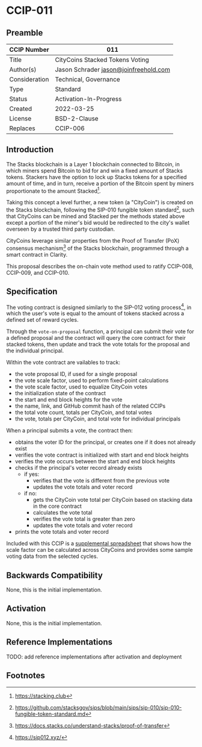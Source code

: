 # CCIP-011

## Preamble

| CCIP Number   | 011                                   |
| ------------- | ------------------------------------- |
| Title         | CityCoins Stacked Tokens Voting       |
| Author(s)     | Jason Schrader jason@joinfreehold.com |
| Consideration | Technical, Governance                 |
| Type          | Standard                              |
| Status        | Activation-In-Progress                |
| Created       | 2022-03-25                            |
| License       | BSD-2-Clause                          |
| Replaces      | CCIP-006                              |

## Introduction

The Stacks blockchain is a Layer 1 blockchain connected to Bitcoin, in which miners spend Bitcoin to bid for and win a fixed amount of Stacks tokens. Stackers have the option to lock up Stacks tokens for a specified amount of time, and in turn, receive a portion of the Bitcoin spent by miners proportionate to the amount Stacked[^1].

Taking this concept a level further, a new token (a "CityCoin") is created on the Stacks blockchain, following the SIP-010 fungible token standard[^2], such that CityCoins can be mined and Stacked per the methods stated above except a portion of the miner's bid would be redirected to the city's wallet overseen by a trusted third party custodian.

CityCoins leverage similar properties from the Proof of Transfer (PoX) consensus mechanism[^3] of the Stacks blockchain, programmed through a smart contract in Clarity.

This proposal describes the on-chain vote method used to ratify CCIP-008, CCIP-009, and CCIP-010.

## Specification

The voting contract is designed similarly to the SIP-012 voting process[^4], in which the user's vote is equal to the amount of tokens stacked across a defined set of reward cycles.

Through the `vote-on-proposal` function, a principal can submit their vote for a defined proposal and the contract will query the core contract for their stacked tokens, then update and track the vote totals for the proposal and the individual principal.

Within the vote contract are vailables to track:

- the vote proposal ID, if used for a single proposal
- the vote scale factor, used to perform fixed-point calculations
- the vote scale factor, used to equalize CityCoin votes
- the initialization state of the contract
- the start and end block heights for the vote
- the name, link, and GitHub commit hash of the related CCIPs
- the total vote count, totals per CityCoin, and total votes
- the vote, totals per CityCoin, and total vote for individual principals

When a principal submits a vote, the contract then:

- obtains the voter ID for the principal, or creates one if it does not already exist
- verifies the vote contract is initialized with start and end block heights
- verifies the vote occurs between the start and end block heights
- checks if the principal's voter record already exists
  - if yes:
    - verifies that the vote is different from the previous vote
    - updates the vote totals and voter record
  - if no:
    - gets the CityCoin vote total per CityCoin based on stacking data in the core contract
    - calculates the vote total
    - verifies the vote total is greater than zero
    - updates the vote totals and voter record
- prints the vote totals and voter record

Included with this CCIP is a [supplemental spreadsheet](./ccip-011-0001-sample-vote-calculations.ods) that shows how the scale factor can be calculated across CityCoins and provides some sample voting data from the selected cycles.

## Backwards Compatibility

None, this is the initial implementation.

## Activation

None, this is the initial implementation.

## Reference Implementations

TODO: add reference implementations after activation and deployment

## Footnotes

[^1]: https://stacking.club
[^2]: https://github.com/stacksgov/sips/blob/main/sips/sip-010/sip-010-fungible-token-standard.md
[^3]: https://docs.stacks.co/understand-stacks/proof-of-transfer
[^4]: https://sip012.xyz/
